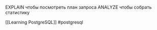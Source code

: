 EXPLAIN чтобы посмотреть план запроса
ANALYZE чтобы собрать статистику

[[Learning PostgreSQL]]
#postgresql 